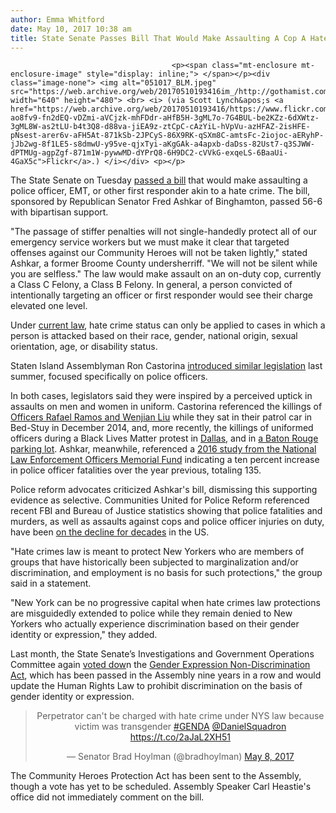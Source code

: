 ```yaml
---
author: Emma Whitford
date: May 10, 2017 10:38 am
title: State Senate Passes Bill That Would Make Assaulting A Cop A Hate Crime
---
```


	
										<p><span class="mt-enclosure mt-enclosure-image" style="display: inline;"> </span></p><div class="image-none"> <img alt="051017_BLM.jpeg" src="https://web.archive.org/web/20170510193416im_/http://gothamist.com/attachments/nyc_ewhitford/051017_BLM.jpeg" width="640" height="480"> <br> <i> (via Scott Lynch&apos;s <a href="https://web.archive.org/web/20170510193416/https://www.flickr.com/photos/scottlynchnyc/6157588394/in/photolist-ao8fv9-fn2dEQ-vDZmi-aVCjzk-mhFDdr-aHfB5H-3gML7o-7G4BUL-be2KZz-6dXWtz-3gML8W-as2tLU-b4t3Q8-d88va-jiEA9z-ztCpC-cAzYiL-hVpVu-azHFAZ-2isHFE-pNsest-arer6v-aFH5At-871kSb-2JPCyS-86X9RK-qSXm8C-amtsFc-2iojoc-aERyhP-jJb2wg-8f1LE5-s8dmwU-y95ve-qjxTyi-aKgGAk-a4apxb-daDss-82Ust7-q3SJWW-dPTMUg-agpZgf-871m1W-pywwMD-dYPrQ8-6H9DC2-cVVkG-exqeLS-6BaaUi-4GaX5c">Flickr</a>.) </i></div> <p></p>

<p>The State Senate on Tuesday <a href="https://web.archive.org/web/20170510193416/https://www.nysenate.gov/newsroom/press-releases/senate-passes-community-heroes-protection-act">passed a bill</a> that would make assaulting a police officer, EMT, or other first responder akin to a hate crime. The bill, sponsored by Republican Senator Fred Ashkar of Binghamton, passed 56-6 with bipartisan support.  </p>

<p>&quot;The passage of stiffer penalties will not single-handedly protect all of our emergency service workers but we must make it clear that targeted offenses against our Community Heroes will not be taken lightly,&quot; stated Ashkar, a former Broome County undersherriff. &quot;We will not be silent while you are selfless.&quot; The law would make assault on an on-duty cop, currently a Class C Felony, a Class B Felony. In general, a person convicted of intentionally targeting an officer or first responder would see their charge elevated one level. </p>

<p>Under <a href="https://web.archive.org/web/20170510193416/http://codes.findlaw.com/ny/penal-law/pen-sect-485-05.html">current law</a>, hate crime status can only be applied to cases in which a person is attacked based on their race, gender, national origin, sexual orientation, age, or disability status.</p>

<p>Staten Island Assemblyman Ron Castorina <a href="https://web.archive.org/web/20170510193416/http://gothamist.com/2016/08/04/nypd_assault_hate_crime.php">introduced similar legislation</a> last summer, focused specifically on police officers. </p>

<p>In both cases, legislators said they were inspired by a perceived uptick in assaults on men and women in uniform. Castorina referenced the killings of <a href="https://web.archive.org/web/20170510193416/http://gothamist.com/2014/12/20/two_police_officers_shot_in_the_hea.php">Officers Rafael Ramos and Wenjian Liu</a> while they sat in their patrol car in Bed-Stuy in December 2014, and, more recently, the killings of uniformed officers during a Black Lives Matter protest in <a href="https://web.archive.org/web/20170510193416/http://gothamist.com/2016/07/09/sniper_who_killed_5_dallas_police_o.php">Dallas</a>, and in <a href="https://web.archive.org/web/20170510193416/http://www.cnn.com/2016/07/17/us/baton-route-police-shooting/">a Baton Rouge parking lot</a>. Ashkar, meanwhile, referenced a <a href="https://web.archive.org/web/20170510193416/http://www.nleomf.org/newsroom/news-releases/2016-officer-fatalities-report-release.html?referrer=http://www.npr.org/sections/thetwo-way/2016/12/30/507536360/number-of-police-officers-killed-by-firearms-rose-in-2016-study-finds">2016 study from the National Law Enforcement Officers Memorial Fund</a> indicating a ten percent increase in police officer fatalities over the year previous, totaling 135. </p>

<p>Police reform advocates criticized Ashkar&apos;s bill, dismissing this supporting evidence as selective. Communities United for Police Reform referenced recent FBI and Bureau of Justice statistics showing that police fatalities and murders, as well as assaults against cops and police officer injuries on duty, have been <a href="https://web.archive.org/web/20170510193416/http://www.newsweek.com/it-has-never-been-safer-be-cop-372025">on the decline for decades</a> in the US.</p>

<p>&quot;Hate crimes law is meant to protect New Yorkers who are members of groups that have historically been subjected to marginalization and/or discrimination, and employment is no basis for such protections,&quot; the group said in a statement. </p>

<p>&quot;New York can be no progressive capital when hate crimes law protections are misguidedly extended to police while they remain denied to New Yorkers who actually experience discrimination based on their gender identity or expression,&quot; they added. </p>

<p>Last month, the State Senate&#x2019;s Investigations and Government Operations Committee again <a href="https://web.archive.org/web/20170510193416/https://www.equalityny.org/2017/04/25/squadron-community-slam-senate-cmte-blocking-basic-fairness-transgender-new-yorkers/">voted dow</a>n the <a href="https://web.archive.org/web/20170510193416/http://nyassembly.gov/Press/20160509/">Gender Expression Non-Discrimination Act</a>, which has been passed in the Assembly nine years in a row and would update the Human Rights Law to prohibit discrimination on the basis of gender identity or expression. </p>

<center><blockquote class="twitter-tweet" data-lang="en"><p lang="en" dir="ltr">Perpetrator can&apos;t  be charged with hate crime under NYS law because victim was transgender  <a href="https://web.archive.org/web/20170510193416/https://twitter.com/hashtag/GENDA?src=hash">#GENDA</a> <a href="https://web.archive.org/web/20170510193416/https://twitter.com/DanielSquadron">@DanielSquadron</a> <a href="https://web.archive.org/web/20170510193416/https://t.co/2aJaL2XH51">https://t.co/2aJaL2XH51</a></p>&#x2014; Senator Brad Hoylman (@bradhoylman) <a href="https://web.archive.org/web/20170510193416/https://twitter.com/bradhoylman/status/861699633868931072">May 8, 2017</a></blockquote>
<script async src="//web.archive.org/web/20170510193416js_/http://platform.twitter.com/widgets.js" charset="utf-8"></script></center>

<p>The Community Heroes Protection Act has been sent to the Assembly, though a vote has yet to be scheduled. Assembly Speaker Carl Heastie&apos;s office did not immediately comment on the bill. </p>					
										
									
				
